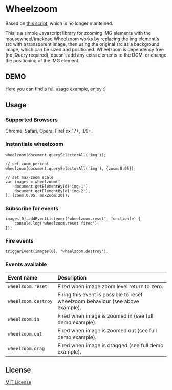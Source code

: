 # Wheelzoom #

Based on [this script](http://www.jacklmoore.com/wheelzoom/), which is no longer manteined.

This is a simple Javascript library for zooming IMG elements with the mousewheel/trackpad Wheelzoom works by replacing the img element's src with a transparent image, then using the original src as a background image, which can be sized and positioned. Wheelzoom is dependency free (no jQuery required), doesn't add any extra elements to the DOM, or change the positioning of the IMG element.

## DEMO ##
[Here](https://luperi.github.io/wheelzoomdemo/) you can find a full usage example, enjoy :)

## Usage ##
### Supported Browsers ###
Chrome, Safari, Opera, FireFox 17+, IE9+.

### Instantiate wheelzoom ###

    wheelzoom(document.querySelectorAll('img'));
    
    // set zoom percent
    wheelzoom(document.querySelectorAll('img'), {zoom:0.05});
    
    // set max-zoom scale
    var images = wheelzoom([
        document.getElementById('img-1'),
        document.getElementById('img-2'),
    ], {zoom:0.05, maxZoom:20});

### Subscribe for events ###

    images[0].addEventListener('wheelzoom.reset', function(e) {
    	console.log('wheelzoom.reset fired');
    });

### Fire events ###

    triggerEvent(images[0], 'wheelzoom.destroy');

### Events available ###

|Event name         | Description                                                                            |
|:------------------|:---------------------------------------------------------------------------------------|
|`wheelzoom.reset`  | Fired when image zoom level return to zero.                                            |
|`wheelzoom.destroy`| Firing this event is possible to reset wheelzoom behaviour (see above example).        |
|`wheelzoom.in`     | Fired when image is zoomed in (see full demo example).                                 |  
|`wheelzoom.out`    | Fired when image is zoomed out (see full demo example).                                | 
|`wheelzoom.drag`   | Fired when image is dragged (see full demo example).                                   |

## License ##
[MIT License](http://opensource.org/licenses/MIT)
